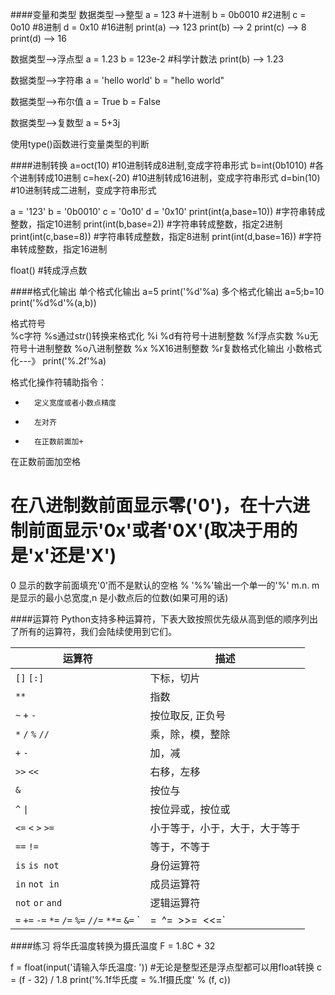####变量和类型
数据类型-->整型
a = 123    #十进制
b = 0b0010 #2进制
c = 0o10   #8进制
d = 0x10   #16进制
print(a)
--> 123
print(b)
--> 2
print(c)
--> 8
print(d)
--> 16

数据类型-->浮点型
a = 1.23
b = 123e-2 #科学计数法
print(b)
--> 1.23

数据类型-->字符串
a = 'hello world'
b = "hello world"

数据类型-->布尔值
a = True
b = False

数据类型-->复数型
a = 5+3j

使用type()函数进行变量类型的判断

####进制转换
a=oct(10)     #10进制转成8进制,变成字符串形式
b=int(0b1010) #各个进制转成10进制
c=hex(-20)    #10进制转成16进制，变成字符串形式
d=bin(10)     #10进制转成二进制，变成字符串形式

a = '123'
b = '0b0010'
c = '0o10'
d = '0x10'
print(int(a,base=10))   #字符串转成整数，指定10进制
print(int(b,base=2))    #字符串转成整数，指定2进制
print(int(c,base=8))    #字符串转成整数，指定8进制
print(int(d,base=16))   #字符串转成整数，指定16进制

float() #转成浮点数

####格式化输出
单个格式化输出
a=5
print('%d'%a)
多个格式化输出
a=5;b=10
print('%d%d'%(a,b))

格式符号   
%c字符  %s通过str()转换来格式化 %i %d有符号十进制整数 %f浮点实数
%u无符号十进制整数 %o八进制整数 %x %X16进制整数 %r复数格式化输出
小数格式化---》 print('%.2f'%a)  

格式化操作符辅助指令：
*       定义宽度或者小数点精度
-       左对齐
+       在正数前面加+
<sp>    在正数前面加空格
#       在八进制数前面显示零('0')，在十六进制前面显示'0x'或者'0X'(取决于用的是'x'还是'X')
0       显示的数字前面填充'0'而不是默认的空格
%       '%%'输出一个单一的'%'
m.n.    m 是显示的最小总宽度,n 是小数点后的位数(如果可用的话)


####运算符
Python支持多种运算符，下表大致按照优先级从高到低的顺序列出了所有的运算符，我们会陆续使用到它们。

| 运算符                                                       | 描述                           |
| ------------------------------------------------------------ | ------------------------------ |
| `[]` `[:]`                                                   | 下标，切片                     |
| `**`                                                         | 指数                           |
| `~` `+` `-`                                                  | 按位取反, 正负号               |
| `*` `/` `%` `//`                                             | 乘，除，模，整除               |
| `+` `-`                                                      | 加，减                         |
| `>>` `<<`                                                    | 右移，左移                     |
| `&`                                                          | 按位与                         |
| `^` `\|`                                                      | 按位异或，按位或              |
| `<=` `<` `>` `>=`                                            | 小于等于，小于，大于，大于等于 |
| `==` `!=`                                                    | 等于，不等于                   |
| `is`  `is not`                                               | 身份运算符                     |
| `in` `not in`                                                | 成员运算符                     |
| `not` `or` `and`                                             | 逻辑运算符                     |
| `=` `+=` `-=` `*=` `/=` `%=` `//=` `**=` `&=` `|=` `^=` `>>=` `<<=` | （复合）赋值运算符      |

####练习
将华氏温度转换为摄氏温度
F = 1.8C + 32

f = float(input('请输入华氏温度: '))    #无论是整型还是浮点型都可以用float转换
c = (f - 32) / 1.8
print('%.1f华氏度 = %.1f摄氏度' % (f, c))




